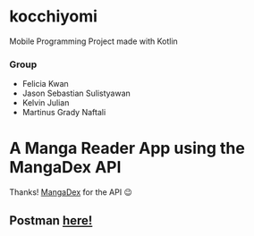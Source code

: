 # kocchiyomi
Mobile Programming Project made with Kotlin

### Group
- Felicia Kwan
- Jason Sebastian Sulistyawan
- Kelvin Julian
- Martinus Grady Naftali

# A Manga Reader App using the MangaDex API
Thanks! <a href='https://api.mangadex.org/docs/'>MangaDex</a> for the API 😉

## Postman <a href='https://app.getpostman.com/join-team?invite_code=b7f14b6a982de8934298486a70c55ce5&target_code=74ad2e0efa9109c3df227b61951511ac'>here!</a>
